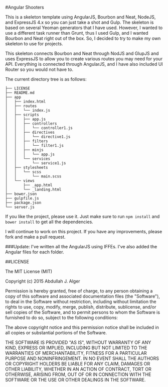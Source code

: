 #Angular Shooters

This is a skeleton template using AngularJS, Bourbon and Neat, NodeJS, and ExpressJS 4.x so you can just take a shot and Gulp. The skeleton is based on several Yeoman generators that I have used. However, I wanted to use a different task runner than Grunt, thus I used Gulp, and I wanted Bourbon and Neat right out of the box. So, I decided to try to make my own skeleton to use for projects.

This skeleton connects Bourbon and Neat through NodJS and GlupJS and uses ExpressJS to allow you to create various routes you may need for your API. Everything is connected through AngularJS, and I have also included UI Router so you would not have to.  

The current directory tree is as follows:

```
├── LICENSE
├── README.md
├── app
│   ├── index.html
│   ├── routes
│   │   └── index.js
│   ├── scripts
│   │   ├── app.js
│   │   ├── controllers
│   │   │   └── controller1.js
│   │   ├── directives
│   │   │   └── directive1.js
│   │   ├── filters
│   │   │   └── filter1.js
│   │   ├── minjs
│   │   │   └── app.js
│   │   └── services
│   │       └── service1.js
│   ├── stylesheets
│   │   └── scss
│   │       └── main.scss
│   └── views
│       ├── _app.html
│       └── _landing.html
├── bower.json
├── gulpfile.js
├── package.json
└── server.js
```

If you like the project, please use it. Just make sure to run ```npm install``` and ```bower install``` to get all the dependencies.

I will continue to work on this project. If you have any improvements, please fork and make a pull request. 

###Update:
I've written all the AngularJS using IFFEs. I've also added the Angular files for each folder. 

##LICENSE

The MIT License (MIT)

Copyright (c) 2015 Abdullah J. Alger

Permission is hereby granted, free of charge, to any person obtaining a copy
of this software and associated documentation files (the "Software"), to deal
in the Software without restriction, including without limitation the rights
to use, copy, modify, merge, publish, distribute, sublicense, and/or sell
copies of the Software, and to permit persons to whom the Software is
furnished to do so, subject to the following conditions:

The above copyright notice and this permission notice shall be included in all
copies or substantial portions of the Software.

THE SOFTWARE IS PROVIDED "AS IS", WITHOUT WARRANTY OF ANY KIND, EXPRESS OR
IMPLIED, INCLUDING BUT NOT LIMITED TO THE WARRANTIES OF MERCHANTABILITY,
FITNESS FOR A PARTICULAR PURPOSE AND NONINFRINGEMENT. IN NO EVENT SHALL THE
AUTHORS OR COPYRIGHT HOLDERS BE LIABLE FOR ANY CLAIM, DAMAGES OR OTHER
LIABILITY, WHETHER IN AN ACTION OF CONTRACT, TORT OR OTHERWISE, ARISING FROM,
OUT OF OR IN CONNECTION WITH THE SOFTWARE OR THE USE OR OTHER DEALINGS IN THE
SOFTWARE.
